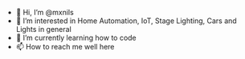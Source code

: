 - 👋 Hi, I’m @mxnils
- 👀 I’m interested in Home Automation, IoT, Stage Lighting, Cars and Lights in general
- 🌱 I’m currently learning how to code
- 📫 How to reach me well here
<!---
mxnils/mxnils is a ✨ special ✨ repository because its `README.md` (this file) appears on your GitHub profile.
You can click the Preview link to take a look at your changes.
--->
